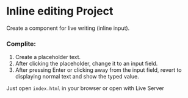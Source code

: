 # Inline editing Project

Create a component for live writing (inline input).

### Complite:
1. Create a placeholder text.
2. After clicking the placeholder, change it to an input field.
3. After pressing Enter or clicking away from the input field, revert to displaying normal text and show the typed value.

Just open `index.html` in your browser or open with  Live Server